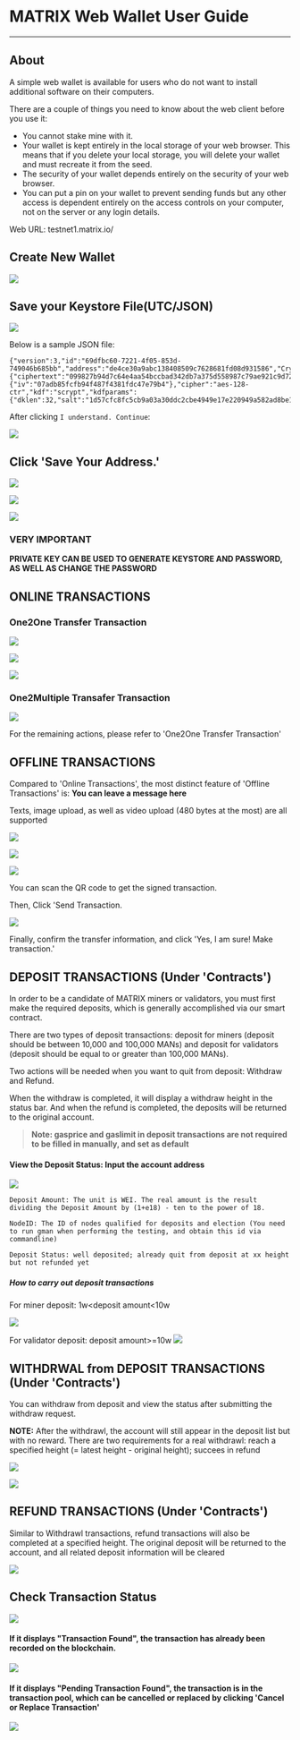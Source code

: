 # MATRIX Web Wallet User Guide
---

## About
A simple web wallet is available for users who do not want to install additional software on their computers.

There are a couple of things you need to know about the web client before you use it:

- You cannot stake mine with it.
- Your wallet is kept entirely in the local storage of your web browser. This means that if you delete your local storage, you will delete your wallet and must recreate it from the seed.
- The security of your wallet depends entirely on the security of your web browser.
- You can put a pin on your wallet to prevent sending funds but any other access is dependent entirely on the access controls on your computer, not on the server or any login details. 

Web URL: testnet1.matrix.io/


## Create New Wallet

![](https://i.imgur.com/DiZEJoM.png)


## Save your Keystore File(UTC/JSON)

![](https://i.imgur.com/yOyrJkS.png)

Below is a sample JSON file:

    {"version":3,"id":"69dfbc60-7221-4f05-853d-749046b685bb","address":"de4ce30a9abc138408509c7628681fd08d931586","Crypto":{"ciphertext":"099827b94d7c64e4aa54bccbad342db7a375d558987c79ae921c9d7223b44bdc","cipherparams":{"iv":"07adb85fcfb94f487f4381fdc47e79b4"},"cipher":"aes-128-ctr","kdf":"scrypt","kdfparams":{"dklen":32,"salt":"1d57cfc8fc5cb9a03a30ddc2cbe4949e17e220949a582ad8be10b41c02be9021","n":8192,"r":8,"p":1},"mac":"c85427a2d62b10d24647e06d2cda99c5576828d655a3d4382c49fa478fafebbb"}}

After clicking `I understand. Continue`:

![](https://i.imgur.com/5KpxHyD.png)


## Click 'Save Your Address.'

![](https://i.imgur.com/oGJ4L3s.png)

![](https://i.imgur.com/qrl2qHk.png)

![](https://i.imgur.com/q4Tf1d1.png)

### VERY IMPORTANT

**PRIVATE KEY CAN BE USED TO GENERATE KEYSTORE AND PASSWORD, AS WELL AS CHANGE THE PASSWORD**


## ONLINE TRANSACTIONS

### One2One Transfer Transaction


![](https://i.imgur.com/x7SaiOS.png)


![](https://i.imgur.com/OVM5XKr.png)


![](https://i.imgur.com/yjv8gcS.png)


### One2Multiple Transafer Transaction

![](https://i.imgur.com/MRliRYA.png)

For the remaining actions, please refer to 'One2One Transfer Transaction'




## OFFLINE TRANSACTIONS


Compared to 'Online Transactions', the most distinct feature of 'Offline Transactions' is: **You can leave a message here**


Texts, image upload, as well as video upload (480 bytes at the most) are all supported


![](https://i.imgur.com/MJwquJp.png)


![](https://i.imgur.com/QBaBaad.png)



![](https://i.imgur.com/jHOzIK2.png)



You can scan the QR code to get the signed transaction.

Then, Click 'Send Transaction.

![](https://i.imgur.com/Met02ru.png)


Finally, confirm the transfer information, and click 'Yes, I am sure! Make transaction.'


## DEPOSIT TRANSACTIONS (Under 'Contracts')


In order to be a candidate of MATRIX miners or validators, you must first make the required deposits, which is generally accomplished via our smart contract.


There are two types of deposit transactions: deposit for miners (deposit should be between 10,000 and 100,000 MANs) and deposit for validators (deposit should be equal to or greater than 100,000 MANs).


Two actions will be needed when you want to quit from deposit: Withdraw and Refund.

When the withdraw is completed, it will display a withdraw height in the status bar. And when the refund is completed, the deposits will be returned to the original account.

> **Note: gasprice and gaslimit in deposit transactions are not required to be filled in manually, and set as default**

#### View the Deposit Status: Input the account address

![](https://i.imgur.com/rbeoetH.png)

 	Deposit Amount: The unit is WEI. The real amount is the result dividing the Deposit Amount by (1+e18) - ten to the power of 18.

 	NodeID: The ID of nodes qualified for deposits and election (You need to run gman when performing the testing, and obtain this id via commandline)

 	Deposit Status: well deposited; already quit from deposit at xx height but not refunded yet


##### How to carry out deposit transactions

For miner deposit: 1w<deposit amount<10w

![](https://i.imgur.com/PKdwssH.png)

For validator deposit: deposit amount>=10w
![](https://i.imgur.com/IX3MGt3.png)

## WITHDRWAL from DEPOSIT TRANSACTIONS  (Under 'Contracts')

You can withdraw from deposit and view the status after submitting the withdraw request.

**NOTE:** After the withdrawl, the account will still appear in the deposit list but with no reward. There are two requirements for a real withdrawl: reach a specified height (= latest height - original height); succees in refund


![](https://i.imgur.com/AIFWzWM.png)

![](https://i.imgur.com/PomNx9P.png)

## REFUND TRANSACTIONS (Under 'Contracts')

Similar to Withdrawl transactions, refund transactions will also be completed at a specified height. The original deposit will be returned to the account, and all related deposit information will be cleared

![](https://i.imgur.com/8Pts1Xj.png)




## Check Transaction Status


![](https://i.imgur.com/ifyaebv.png)

#### If it displays "Transaction Found", the transaction has already been recorded on the blockchain.

![](https://i.imgur.com/rGzXRSX.png)

#### If it displays "Pending Transaction Found", the transaction is in the transaction pool, which can be cancelled or replaced by clicking 'Cancel or Replace Transaction'


![](https://i.imgur.com/DgnfqMh.png)


